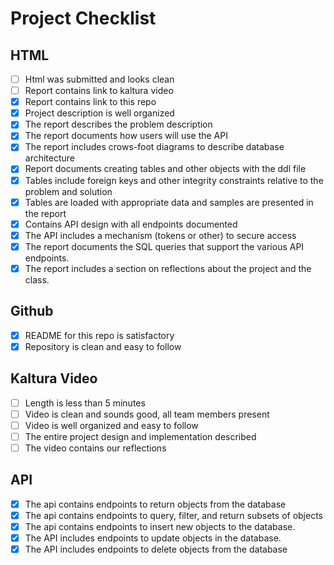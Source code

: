 # Project Checklist

## HTML
- [ ] Html was submitted and looks clean
- [ ] Report contains link to kaltura video
- [X] Report contains link to this repo
- [X] Project description is well organized
- [X] The report describes the problem description
- [X] The report documents how users will use the API
- [X] The report includes crows-foot diagrams to describe database architecture
- [X] Report documents creating tables and other objects with the ddl file
- [X] Tables include foreign keys and other integrity constraints relative to the problem and solution
- [X] Tables are loaded with appropriate data and samples are presented in the report
- [X] Contains API design with all endpoints documented
- [X] The API includes a mechanism (tokens or other) to secure access
- [X] The report documents the SQL queries that support the various API endpoints.
- [X] The report includes a section on reflections about the project and the class.

## Github
- [X] README for this repo is satisfactory
- [X] Repository is clean and easy to follow

## Kaltura Video
- [ ] Length is less than 5 minutes
- [ ] Video is clean and sounds good, all team members present
- [ ] Video is well organized and easy to follow
- [ ] The entire project design and implementation described
- [ ] The video contains our reflections

## API
- [X] The api contains endpoints to return objects from the database
- [X] The api contains endpoints to query, filter, and return subsets of objects
- [X] The api contains endpoints to insert new objects to the database.
- [X] The API includes endpoints to update objects in the database.
- [X] The API includes endpoints to delete objects from the database
